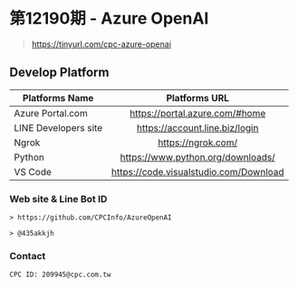 # 第12190期 - Azure OpenAI
> https://tinyurl.com/cpc-azure-openai

## Develop Platform
|    Platforms Name        |              Platforms URL                            |
| ------------------------ |:-----------------------------------------------------:|
| Azure Portal.com         | https://portal.azure.com/#home                        |
| LINE Developers site     | https://account.line.biz/login                        |
| Ngrok                    | https://ngrok.com/                                    |
| Python                   | https://www.python.org/downloads/                     |
| VS Code                  | https://code.visualstudio.com/Download                    |


### Web site & Line Bot ID
```
> https://github.com/CPCInfo/AzureOpenAI
```
```
> @435akkjh
```

### Contact
```
CPC ID: 209945@cpc.com.tw
```
